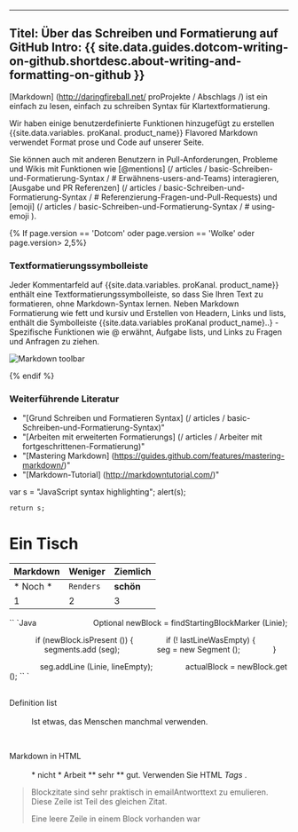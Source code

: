 
---
Titel: Über das Schreiben und Formatierung auf GitHub
Intro: {{ site.data.guides.dotcom-writing-on-github.shortdesc.about-writing-and-formatting-on-github }}
---

[Markdown] (http://daringfireball.net/ proProjekte / Abschlags /) ist ein einfach zu lesen, einfach zu schreiben Syntax für Klartextformatierung.

Wir haben einige benutzerdefinierte Funktionen hinzugefügt zu erstellen {{site.data.variables. proKanal. product_name}} Flavored Markdown verwendet Format prose und Code auf unserer Seite.

Sie können auch mit anderen Benutzern in Pull-Anforderungen, Probleme und Wikis mit Funktionen wie [@mentions] (/ articles / basic-Schreiben-und-Formatierung-Syntax / # Erwähnens-users-and-Teams) interagieren, [Ausgabe und PR Referenzen] (/ articles / basic-Schreiben-und-Formatierung-Syntax / # Referenzierung-Fragen-und-Pull-Requests) und [emoji] (/ articles / basic-Schreiben-und-Formatierung-Syntax / # using-emoji ).

{% If page.version == 'Dotcom' oder page.version == 'Wolke' oder page.version> 2,5%}

### Textformatierungssymbolleiste
Jeder Kommentarfeld auf {{site.data.variables. proKanal. product_name}} enthält eine Textformatierungssymbolleiste, so dass Sie Ihren Text zu formatieren, ohne Markdown-Syntax lernen. Neben Markdown Formatierung wie fett und kursiv und Erstellen von Headern, Links und lists, enthält die Symbolleiste {{site.data.variables proKanal product_name}..} - Spezifische Funktionen wie @ erwähnt, Aufgabe lists, und Links zu Fragen und Anfragen zu ziehen.

![Markdown toolbar](/assets/images/help/writing/markdown-toolbar.gif)

{% endif %}

### Weiterführende Literatur

- "[Grund Schreiben und Formatieren Syntax] (/ articles / basic-Schreiben-und-Formatierung-Syntax)"
- "[Arbeiten mit erweiterten Formatierungs] (/ articles / Arbeiter mit fortgeschrittenen-Formatierung)"
- "[Mastering Markdown] (https://guides.github.com/features/mastering-markdown/)"
- "[Markdown-Tutorial] (http://markdowntutorial.com/)"


var s = "JavaScript syntax highlighting";
    alert(s);
    
    return s;

Ein Tisch
=======

Markdown | Weniger | Ziemlich
--- | --- | ---
* Noch * | `Renders` | **schön**
1 | 2 | 3

`` `Java
            
            Optional <BlockMarker>newBlock = findStartingBlockMarker (Linie);

            if (newBlock.isPresent ()) {
              if (! lastLineWasEmpty) {
                segments.add (seg);
                seg = new Segment ();
              }

              seg.addLine (Linie, lineEmpty);
              actualBlock = newBlock.get ();
`` `

<dl>
  <dt>Definition list</dt>
  <dd>Ist etwas, das Menschen manchmal verwenden. </dd>

  <dt>Markdown in HTML </dt>
  <dd>* nicht * Arbeit ** sehr ** gut. Verwenden Sie HTML <em>Tags </em>. </dd>
</dl>

>Blockzitate sind sehr praktisch in emailAntworttext zu emulieren.
>Diese Zeile ist Teil des gleichen Zitat.
>
>Eine leere Zeile in einem Block vorhanden war
